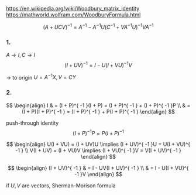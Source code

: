 
https://en.wikipedia.org/wiki/Woodbury_matrix_identity
https://mathworld.wolfram.com/WoodburyFormula.html

$$
\displaystyle \left(A+UCV\right)^{-1}=A^{-1}-A^{-1}U\left(C^{-1}+VA^{-1}U\right)^{-1}VA^{-1}
$$

### 1. 

${ A\to I, C\to I }$ 
$$
(I + UV)^{ -1 } = I - U(I + VU)^{ -1 } V
$$

 ${ \to  }$ to origin  ${ U = A^{ -1 }X , V = CY }$ 

### 2. 
$$
\begin{align}
I & = (I + P)^{ -1 }(I + P) = (I + P)^{ -1 } + (I + P)^{ -1 }P \\
 & = (I + P)(I + P)^{ -1 } = (I + P)^{ -1 } + P(I + P)^{ -1 }
\end{align}
$$

push-through identity
$$
(I + P)^{ -1 }P = P(I + P)^{ -1 }
$$

$$
\begin{align}
U(I + VU) = (I + UV)U  \implies (I + UV)^{ -1 }U = U(I + VU)^{ -1 } \\
V(I + UV) = (I + VU)V  \implies (I + VU)^{ -1 }V = V(I + UV)^{ -1 }
\end{align}
$$

$$
\begin{align}
(I + UV)^{ -1 } & = I - UV(I + UV)^{ -1 } \\
  & = I - U(I + VU)^{ -1 }V
\end{align}
$$

if ${ U,V }$ are vectors,
Sherman-Morison formula
